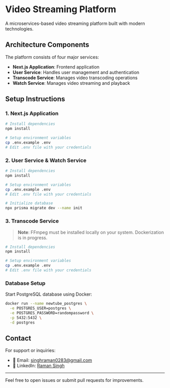 # Video Streaming Platform

A microservices-based video streaming platform built with modern technologies.

## Architecture Components

The platform consists of four major services:

- **Next.js Application**: Frontend application
- **User Service**: Handles user management and authentication
- **Transcode Service**: Manages video transcoding operations
- **Watch Service**: Manages video streaming and playback

## Setup Instructions

### 1. Next.js Application
```bash
# Install dependencies
npm install

# Setup environment variables
cp .env.example .env
# Edit .env file with your credentials
```

### 2. User Service & Watch Service
```bash
# Install dependencies
npm install

# Setup environment variables
cp .env.example .env
# Edit .env file with your credentials

# Initialize database
npx prisma migrate dev --name init
```

### 3. Transcode Service
> **Note**: FFmpeg must be installed locally on your system. Dockerization is in progress.

```bash
# Install dependencies
npm install

# Setup environment variables
cp .env.example .env
# Edit .env file with your credentials
```

### Database Setup

Start PostgreSQL database using Docker:
```bash
docker run --name newtube_postgres \
  -e POSTGRES_USER=postgres \
  -e POSTGRES_PASSWORD=randompassword \
  -p 5432:5432 \
  -d postgres
```

## Contact

For support or inquiries:
- 📧 Email: singhraman0283@gmail.com
- 💼 LinkedIn: [Raman Singh](https://www.linkedin.com/in/raman-singh-0709rs/)

---
Feel free to open issues or submit pull requests for improvements.
